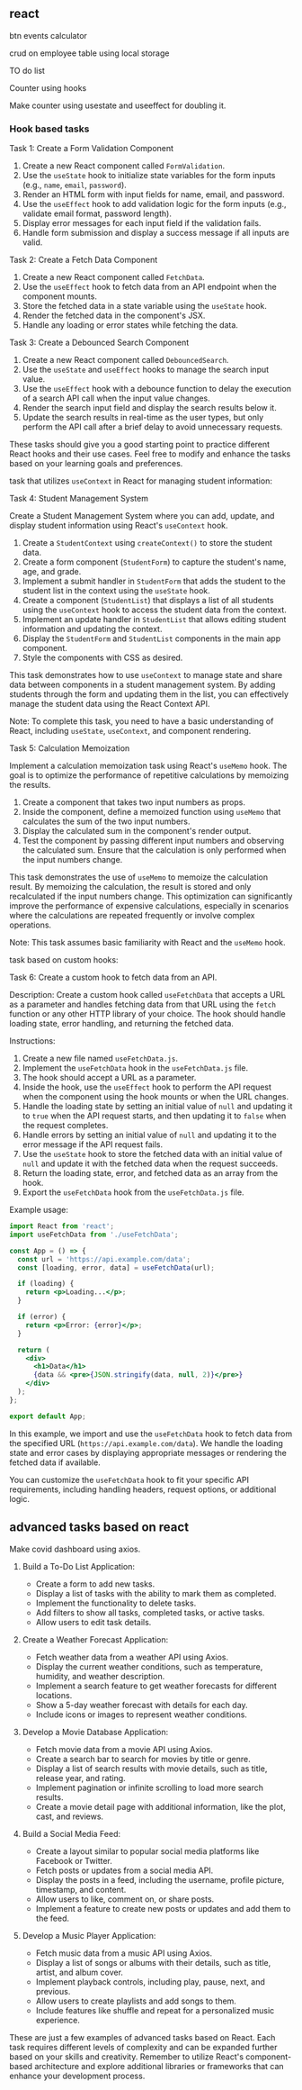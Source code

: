 ## react

  
btn events 
calculator

crud on employee table using local storage

TO do list 

Counter using hooks

Make counter using usestate and useeffect for doubling it.


### Hook based tasks
Task 1: Create a Form Validation Component

1. Create a new React component called `FormValidation`.
2. Use the `useState` hook to initialize state variables for the form inputs (e.g., `name`, `email`, `password`).
3. Render an HTML form with input fields for name, email, and password.
4. Use the `useEffect` hook to add validation logic for the form inputs (e.g., validate email format, password length).
5. Display error messages for each input field if the validation fails.
6. Handle form submission and display a success message if all inputs are valid.

Task 2: Create a Fetch Data Component

1. Create a new React component called `FetchData`.
2. Use the `useEffect` hook to fetch data from an API endpoint when the component mounts.
3. Store the fetched data in a state variable using the `useState` hook.
4. Render the fetched data in the component's JSX.
5. Handle any loading or error states while fetching the data.

Task 3: Create a Debounced Search Component

1. Create a new React component called `DebouncedSearch`.
2. Use the `useState` and `useEffect` hooks to manage the search input value.
3. Use the `useEffect` hook with a debounce function to delay the execution of a search API call when the input value changes.
4. Render the search input field and display the search results below it.
5. Update the search results in real-time as the user types, but only perform the API call after a brief delay to avoid unnecessary requests.

These tasks should give you a good starting point to practice different React hooks and their use cases. Feel free to modify and enhance the tasks based on your learning goals and preferences.


task that utilizes `useContext` in React for managing student information:

Task 4: Student Management System

Create a Student Management System where you can add, update, and display student information using React's `useContext` hook.

1. Create a `StudentContext` using `createContext()` to store the student data.
2. Create a form component (`StudentForm`) to capture the student's name, age, and grade.
3. Implement a submit handler in `StudentForm` that adds the student to the student list in the context using the `useState` hook.
4. Create a component (`StudentList`) that displays a list of all students using the `useContext` hook to access the student data from the context.
5. Implement an update handler in `StudentList` that allows editing student information and updating the context.
6. Display the `StudentForm` and `StudentList` components in the main app component.
7. Style the components with CSS as desired.

This task demonstrates how to use `useContext` to manage state and share data between components in a student management system. By adding students through the form and updating them in the list, you can effectively manage the student data using the React Context API.

Note: To complete this task, you need to have a basic understanding of React, including `useState`, `useContext`, and component rendering.

Task 5: Calculation Memoization

Implement a calculation memoization task using React's `useMemo` hook. The goal is to optimize the performance of repetitive calculations by memoizing the results.

1. Create a component that takes two input numbers as props.
2. Inside the component, define a memoized function using `useMemo` that calculates the sum of the two input numbers.
3. Display the calculated sum in the component's render output.
4. Test the component by passing different input numbers and observing the calculated sum. Ensure that the calculation is only performed when the input numbers change.

This task demonstrates the use of `useMemo` to memoize the calculation result. By memoizing the calculation, the result is stored and only recalculated if the input numbers change. This optimization can significantly improve the performance of expensive calculations, especially in scenarios where the calculations are repeated frequently or involve complex operations.

Note: This task assumes basic familiarity with React and the `useMemo` hook.

 task based on custom hooks:

Task 6: Create a custom hook to fetch data from an API.

Description:
Create a custom hook called `useFetchData` that accepts a URL as a parameter and handles fetching data from that URL using the `fetch` function or any other HTTP library of your choice. The hook should handle loading state, error handling, and returning the fetched data.

Instructions:
1. Create a new file named `useFetchData.js`.
2. Implement the `useFetchData` hook in the `useFetchData.js` file.
3. The hook should accept a URL as a parameter.
4. Inside the hook, use the `useEffect` hook to perform the API request when the component using the hook mounts or when the URL changes.
5. Handle the loading state by setting an initial value of `null` and updating it to `true` when the API request starts, and then updating it to `false` when the request completes.
6. Handle errors by setting an initial value of `null` and updating it to the error message if the API request fails.
7. Use the `useState` hook to store the fetched data with an initial value of `null` and update it with the fetched data when the request succeeds.
8. Return the loading state, error, and fetched data as an array from the hook.
9. Export the `useFetchData` hook from the `useFetchData.js` file.

Example usage:
```jsx
import React from 'react';
import useFetchData from './useFetchData';

const App = () => {
  const url = 'https://api.example.com/data';
  const [loading, error, data] = useFetchData(url);

  if (loading) {
    return <p>Loading...</p>;
  }

  if (error) {
    return <p>Error: {error}</p>;
  }

  return (
    <div>
      <h1>Data</h1>
      {data && <pre>{JSON.stringify(data, null, 2)}</pre>}
    </div>
  );
};

export default App;
```

In this example, we import and use the `useFetchData` hook to fetch data from the specified URL (`https://api.example.com/data`). We handle the loading state and error cases by displaying appropriate messages or rendering the fetched data if available.

You can customize the `useFetchData` hook to fit your specific API requirements, including handling headers, request options, or additional logic.


## advanced tasks based on react
Make covid dashboard using axios. 




1. Build a To-Do List Application:
   - Create a form to add new tasks.
   - Display a list of tasks with the ability to mark them as completed.
   - Implement the functionality to delete tasks.
   - Add filters to show all tasks, completed tasks, or active tasks.
   - Allow users to edit task details.

2. Create a Weather Forecast Application:
   - Fetch weather data from a weather API using Axios.
   - Display the current weather conditions, such as temperature, humidity, and weather description.
   - Implement a search feature to get weather forecasts for different locations.
   - Show a 5-day weather forecast with details for each day.
   - Include icons or images to represent weather conditions.

3. Develop a Movie Database Application:
   - Fetch movie data from a movie API using Axios.
   - Create a search bar to search for movies by title or genre.
   - Display a list of search results with movie details, such as title, release year, and rating.
   - Implement pagination or infinite scrolling to load more search results.
   - Create a movie detail page with additional information, like the plot, cast, and reviews.

4. Build a Social Media Feed:
   - Create a layout similar to popular social media platforms like Facebook or Twitter.
   - Fetch posts or updates from a social media API.
   - Display the posts in a feed, including the username, profile picture, timestamp, and content.
   - Allow users to like, comment on, or share posts.
   - Implement a feature to create new posts or updates and add them to the feed.

5. Develop a Music Player Application:
   - Fetch music data from a music API using Axios.
   - Display a list of songs or albums with their details, such as title, artist, and album cover.
   - Implement playback controls, including play, pause, next, and previous.
   - Allow users to create playlists and add songs to them.
   - Include features like shuffle and repeat for a personalized music experience.

These are just a few examples of advanced tasks based on React. Each task requires different levels of complexity and can be expanded further based on your skills and creativity. Remember to utilize React's component-based architecture and explore additional libraries or frameworks that can enhance your development process.
